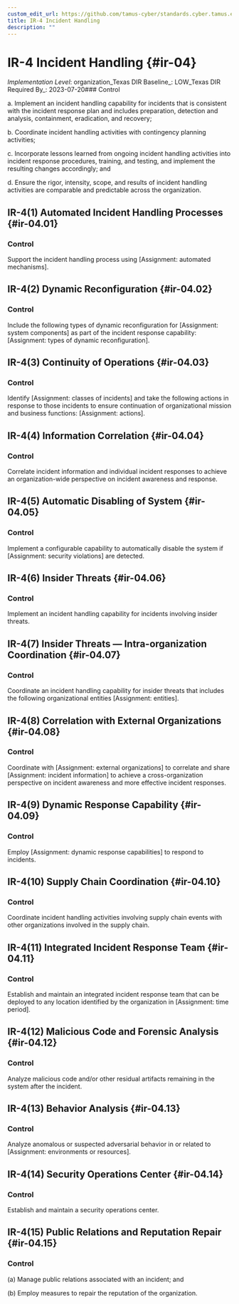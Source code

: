 ```yaml
---
custom_edit_url: https://github.com/tamus-cyber/standards.cyber.tamus.edu/tree/main/static/content/tamus.edu/TAMUS_profile.xml
title: IR-4 Incident Handling
description: ""
---
```


# IR-4 Incident Handling {#ir-04}

_Implementation Level_: organization_Texas DIR Baseline_: LOW_Texas DIR Required By_: 2023-07-20### Control

a. Implement an incident handling capability for incidents that is consistent with the incident response plan and includes preparation, detection and analysis, containment, eradication, and recovery;

b. Coordinate incident handling activities with contingency planning activities;

c. Incorporate lessons learned from ongoing incident handling activities into incident response procedures, training, and testing, and implement the resulting changes accordingly; and

d. Ensure the rigor, intensity, scope, and results of incident handling activities are comparable and predictable across the organization.

## IR-4(1) Automated Incident Handling Processes {#ir-04.01}

### Control

Support the incident handling process using [Assignment: automated mechanisms].

## IR-4(2) Dynamic Reconfiguration {#ir-04.02}

### Control

Include the following types of dynamic reconfiguration for [Assignment: system components] as part of the incident response capability: [Assignment: types of dynamic reconfiguration].

## IR-4(3) Continuity of Operations {#ir-04.03}

### Control

Identify [Assignment: classes of incidents] and take the following actions in response to those incidents to ensure continuation of organizational mission and business functions: [Assignment: actions].

## IR-4(4) Information Correlation {#ir-04.04}

### Control

Correlate incident information and individual incident responses to achieve an organization-wide perspective on incident awareness and response.

## IR-4(5) Automatic Disabling of System {#ir-04.05}

### Control

Implement a configurable capability to automatically disable the system if [Assignment: security violations] are detected.

## IR-4(6) Insider Threats {#ir-04.06}

### Control

Implement an incident handling capability for incidents involving insider threats.

## IR-4(7) Insider Threats — Intra-organization Coordination {#ir-04.07}

### Control

Coordinate an incident handling capability for insider threats that includes the following organizational entities [Assignment: entities].

## IR-4(8) Correlation with External Organizations {#ir-04.08}

### Control

Coordinate with [Assignment: external organizations] to correlate and share [Assignment: incident information] to achieve a cross-organization perspective on incident awareness and more effective incident responses.

## IR-4(9) Dynamic Response Capability {#ir-04.09}

### Control

Employ [Assignment: dynamic response capabilities] to respond to incidents.

## IR-4(10) Supply Chain Coordination {#ir-04.10}

### Control

Coordinate incident handling activities involving supply chain events with other organizations involved in the supply chain.

## IR-4(11) Integrated Incident Response Team {#ir-04.11}

### Control

Establish and maintain an integrated incident response team that can be deployed to any location identified by the organization in [Assignment: time period].

## IR-4(12) Malicious Code and Forensic Analysis {#ir-04.12}

### Control

Analyze malicious code and/or other residual artifacts remaining in the system after the incident.

## IR-4(13) Behavior Analysis {#ir-04.13}

### Control

Analyze anomalous or suspected adversarial behavior in or related to [Assignment: environments or resources].

## IR-4(14) Security Operations Center {#ir-04.14}

### Control

Establish and maintain a security operations center.

## IR-4(15) Public Relations and Reputation Repair {#ir-04.15}

### Control

(a) Manage public relations associated with an incident; and

(b) Employ measures to repair the reputation of the organization.

